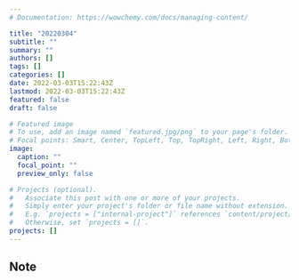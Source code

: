 ```yaml
---
# Documentation: https://wowchemy.com/docs/managing-content/

title: "20220304"
subtitle: ""
summary: ""
authors: []
tags: []
categories: []
date: 2022-03-03T15:22:43Z
lastmod: 2022-03-03T15:22:43Z
featured: false
draft: false

# Featured image
# To use, add an image named `featured.jpg/png` to your page's folder.
# Focal points: Smart, Center, TopLeft, Top, TopRight, Left, Right, BottomLeft, Bottom, BottomRight.
image:
  caption: ""
  focal_point: ""
  preview_only: false

# Projects (optional).
#   Associate this post with one or more of your projects.
#   Simply enter your project's folder or file name without extension.
#   E.g. `projects = ["internal-project"]` references `content/project/deep-learning/index.md`.
#   Otherwise, set `projects = []`.
projects: []
---
```


## Note

